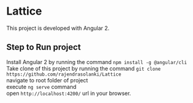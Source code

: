 # Lattice

This project is developed with Angular 2. 

## Step to Run project

Install Angular 2 by running the command `npm install -g @angular/cli`<br>
Take clone of this project by running the command `git clone https://github.com/rajendrasolanki/Lattice`<br>
navigate to root folder of project<br>
execute `ng serve` command<br>
open `http://localhost:4200/` url in your browser. 
